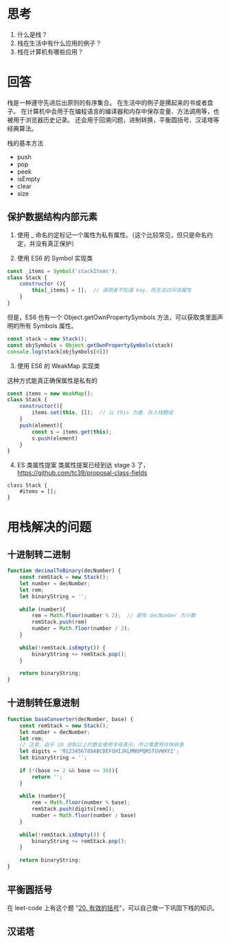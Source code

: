 # 思考

1. 什么是栈？
2. 栈在生活中有什么应用的例子？
3. 栈在计算机有哪些应用？


# 回答
栈是一种遵守先进后出原则的有序集合。
在生活中的例子是摞起来的书或者盘子。
在计算机中会用于在编程语言的编译器和内存中保存变量、方法调用等，也被用于浏览器历史记录。
还会用于回溯问题，进制转换，平衡圆括号、汉诺塔等经典算法。


栈的基本方法

- push
- pop
- peek
- isEmpty
- clear
- size


## 保护数据结构内部元素

1. 使用 _ 命名约定标记一个属性为私有属性。（这个比较常见，但只是命名约定，并没有真正保护）

2. 使用 ES6 的 Symbol 实现类
```js
const _items = Symbol('stackItems');
class Stack {
    constructor (){
        this[_items] = [];  // 调用者不知道 key，则无法访问该属性
    }
}
```
但是，ES6 也有一个 Object.getOwnPropertySymbols 方法，可以获取类里面声明的所有 Symbols 属性。

```js
const stack = new Stack();
const objSymbols = Object.getOwnPropertySymbols(stack)
console.log(stack[objSymbols[0]])
```


3. 使用 ES6 的 WeakMap 实现类

这种方式能真正确保属性是私有的
```js
const items = new WeakMap();
class Stack {
    constructor(){
        items.set(this, []);  // 以 this 为建，存入栈数组
    }
    push(element){
        const s = items.get(this);
        s.push(element)
    }
}
```

4. ES 类属性提案
类属性提案已经到达 stage 3 了，https://github.com/tc39/proposal-class-fields
```
class Stack {
    #items = [];
}
```

# 用栈解决的问题

## 十进制转二进制

```js
function decimalToBinary(decNumber) {
    const remStack = new Stack();
    let number = decNumber;
    let rem;
    let binaryString = '';
    
    while (number){
        rem = Math.floor(number % 2);  // 避免 decNumber 为小数
        remStack.push(rem)
        number = Math.floor(number / 2);
    }
    
    while(!remStack.isEmpty()) {
        binaryString += remStack.pop();
    }
    
    return binaryString;
}
```

## 十进制转任意进制

```js
function baseConverter(decNumber, base) {
    const remStack = new Stack();
    let number = decNumber;
    let rem;
    // 注意，由于 10 进制以上的数会使用字母表示，所以需要预存映射表
    let digits = '0123456789ABCDEFGHIJKLMNOPQRSTUVWXYZ';
    let binaryString = '';
    
    if (!(base >= 2 && base <= 36)){
        return '';
    }
    
    while (number){
        rem = Math.floor(number % base);
        remStack.push(digits[rem]);
        number = Math.floor(number / base)
    }
    
    while(!remStack.isEmpty()) {
        binaryString += remStack.pop();
    }
        
    return binaryString;
}
```

## 平衡圆括号
在 leet-code 上有这个题 "[20. 有效的括号](https://leetcode-cn.com/problems/valid-parentheses/)"，可以自己做一下巩固下栈的知识。

## 汉诺塔